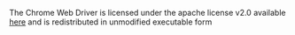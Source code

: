 The Chrome Web Driver is licensed under the apache license v2.0 available [here](http://www.apache.org/licenses/LICENSE-2.0) and is redistributed in unmodified executable
form
